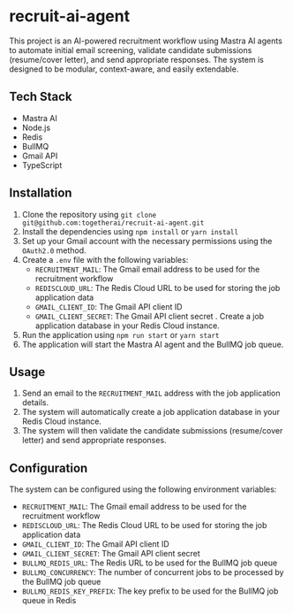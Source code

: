 # recruit-ai-agent

This project is an AI-powered recruitment workflow using Mastra AI agents to automate initial email screening, validate candidate submissions (resume/cover letter), and send appropriate responses. The system is designed to be modular, context-aware, and easily extendable.

## Tech Stack
- Mastra AI
- Node.js
- Redis
- BullMQ
- Gmail API
- TypeScript

## Installation
1. Clone the repository using `git clone git@github.com:togetherai/recruit-ai-agent.git`
2. Install the dependencies using `npm install` or `yarn install`
3. Set up your Gmail account with the necessary permissions using the `OAuth2.0` method.
4. Create a `.env` file with the following variables:
    - `RECRUITMENT_MAIL`: The Gmail email address to be used for the recruitment workflow
    - `REDISCLOUD_URL`: The Redis Cloud URL to be used for storing the job application data
    - `GMAIL_CLIENT_ID`: The Gmail API client ID
    - `GMAIL_CLIENT_SECRET`: The Gmail API client secret
   . Create a job application database in your Redis Cloud instance.
5. Run the application using `npm run start` or `yarn start`
6. The application will start the Mastra AI agent and the BullMQ job queue.

## Usage
1. Send an email to the `RECRUITMENT_MAIL` address with the job application details.
2. The system will automatically create a job application database in your Redis Cloud instance.
3. The system will then validate the candidate submissions (resume/cover letter) and send appropriate responses.

## Configuration
The system can be configured using the following environment variables:
- `RECRUITMENT_MAIL`: The Gmail email address to be used for the recruitment workflow
- `REDISCLOUD_URL`: The Redis Cloud URL to be used for storing the job application data
- `GMAIL_CLIENT_ID`: The Gmail API client ID
- `GMAIL_CLIENT_SECRET`: The Gmail API client secret
- `BULLMQ_REDIS_URL`: The Redis URL to be used for the BullMQ job queue
- `BULLMQ_CONCURRENCY`: The number of concurrent jobs to be processed by the BullMQ job queue
- `BULLMQ_REDIS_KEY_PREFIX`: The key prefix to be used for the BullMQ job queue in Redis
